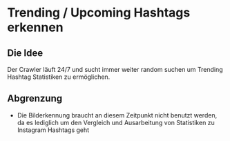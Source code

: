 # Trending / Upcoming Hashtags erkennen

## Die Idee

Der Crawler läuft 24/7 und sucht immer weiter random suchen um Trending Hashtag Statistiken zu ermöglichen.

## Abgrenzung

  * Die Bilderkennung braucht an diesem Zeitpunkt nicht benutzt werden, da es lediglich um den Vergleich und Ausarbeitung von Statistiken zu Instagram Hashtags geht